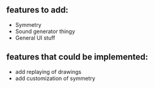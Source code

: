 ## features to add:
- Symmetry
- Sound generator thingy
- General UI stuff

## features that could be implemented:
- add replaying of drawings
- add customization of symmetry
